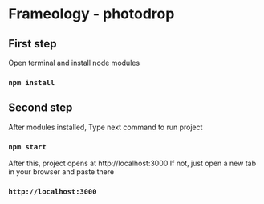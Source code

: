 # Frameology - photodrop

## First step
Open terminal and install node modules
### `npm install`

## Second step
After modules installed, Type next command to run project
### `npm start`

After this, project opens at http://localhost:3000
If not, just open a new tab in your browser and paste there
### `http://localhost:3000`
